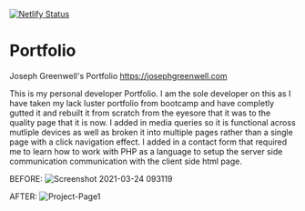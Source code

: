 [![Netlify Status](https://api.netlify.com/api/v1/badges/a0dbbca6-a842-461b-aea9-9bfb9e34b478/deploy-status)](https://app.netlify.com/sites/boring-euler-8a8c78/deploys)

# Portfolio
Joseph Greenwell's Portfolio
https://josephgreenwell.com

This is my personal developer Portfolio.
I am the sole developer on this as I have taken my lack luster portfolio from bootcamp and have completly gutted it and rebuilt it from scratch from the eyesore that it was to the quality page that it is now. I added in media queries so it is functional across mutliple devices as well as broken it into multiple pages rather than a single page with a click navigation effect. I added in a contact form that required me to learn how to work with PHP as a language to setup the server side communication communication with the client side html page.



BEFORE:
![Screenshot 2021-03-24 093119](https://user-images.githubusercontent.com/69323366/112327891-ce9e0900-8c83-11eb-902b-18164fd9b45a.png)



AFTER:
![Project-Page1](https://user-images.githubusercontent.com/69323366/144785790-7b695d75-7ba9-4aa1-8d29-106c7416c29e.png)

